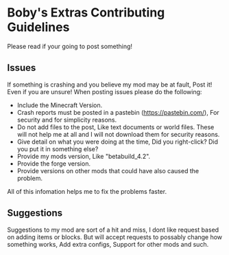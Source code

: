 # Boby's Extras Contributing Guidelines
Please read if your going to post something!

## Issues
If something is crashing and you believe my mod may be at fault, Post it! Even if you are unsure!
When posting issues please do the following:
- Include the Minecraft Version.
- Crash reports must be posted in a pastebin (https://pastebin.com/), For security and for simplicity reasons.
- Do not add files to the post, Like text documents or world files. These will not help me at all and I will not download them for security reasons.
- Give detail on what you were doing at the time, Did you right-click? Did you put it in something else?
- Provide my mods version, Like "betabuild_4.2".
- Provide the forge version.
- Provide versions on other mods that could have also caused the problem.

All of this infomation helps me to fix the problems faster.

## Suggestions
Suggestions to my mod are sort of a hit and miss, I dont like request based on adding items or blocks. But will accept requests to possably change
how something works, Add extra configs, Support for other mods and such.
